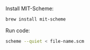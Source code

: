 Install MIT-Scheme:

```sh
brew install mit-scheme
```

Run code:

```sh
scheme --quiet < file-name.scm
```
